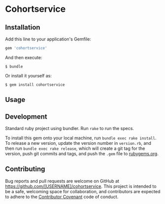 Cohortservice
=============

## Installation

Add this line to your application's Gemfile:

```ruby
gem 'cohortservice'
```

And then execute:

    $ bundle

Or install it yourself as:

    $ gem install cohortservice

## Usage

## Development

Standard ruby project using bundler. Run `rake` to run the specs.

To install this gem onto your local machine, run `bundle exec rake install`. To release a new version, update the version number in `version.rb`, and then run `bundle exec rake release`, which will create a git tag for the version, push git commits and tags, and push the `.gem` file to [rubygems.org](https://rubygems.org).

## Contributing

Bug reports and pull requests are welcome on GitHub at https://github.com/[USERNAME]/cohortservice. This project is intended to be a safe, welcoming space for collaboration, and contributors are expected to adhere to the [Contributor Covenant](http://contributor-covenant.org) code of conduct.

